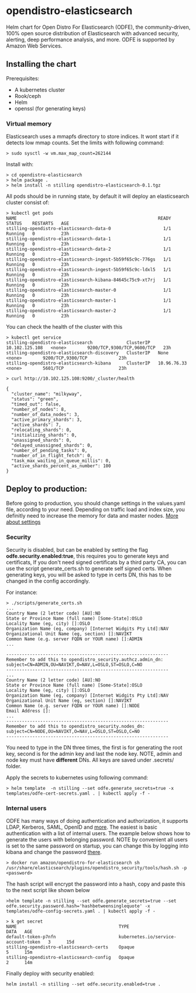 # opendistro-elasticsearch
Helm chart for Open Distro For Elasticsearch (ODFE), the community-driven, 100% open source distribution of Elasticsearch with advanced security, alerting, deep performance analysis, and more. ODFE is supported by Amazon Web Services. 


## Installing the chart

Prerequisites:
* A kubernetes cluster
* Rook/ceph 
* Helm
* openssl (for generating keys)

### Virtual memory
Elasticsearch uses a mmapfs directory to store indices. It wont start if it detects low mmap counts.
Set the limits with following command:
```
> sudo sysctl -w vm.max_map_count=262144
```

Install with:
```
> cd opendistro-elasticsearch
> helm package .
> helm install -n stilling opendistro-elasticsearch-0.1.tgz
```

All pods should be in running state, by default it will deploy an elasticsearch cluster consist of:
```
> kubectl get pods
NAME                                                      READY   STATUS    RESTARTS   AGE
stilling-opendistro-elasticsearch-data-0                    1/1     Running   0          23h
stilling-opendistro-elasticsearch-data-1                    1/1     Running   0          23h
stilling-opendistro-elasticsearch-data-2                    1/1     Running   0          23h
stilling-opendistro-elasticsearch-ingest-5b59f65c9c-776gs   1/1     Running   0          23h
stilling-opendistro-elasticsearch-ingest-5b59f65c9c-ldxl5   1/1     Running   0          23h
stilling-opendistro-elasticsearch-kibana-84645c75c9-xt7rj   1/1     Running   0          23h
stilling-opendistro-elasticsearch-master-0                  1/1     Running   0          23h
stilling-opendistro-elasticsearch-master-1                  1/1     Running   0          23h
stilling-opendistro-elasticsearch-master-2                  1/1     Running   0          23h
```

You can check the health of the cluster with this
```
> kubectl get service
stilling-opendistro-elasticsearch             ClusterIP   10.102.125.108   <none>        9200/TCP,9300/TCP,9600/TCP   23h
stilling-opendistro-elasticsearch-discovery   ClusterIP   None             <none>        9200/TCP,9300/TCP            23h
stilling-opendistro-elasticsearch-kibana      ClusterIP   10.96.76.33      <none>        5601/TCP                     23h

> curl http://10.102.125.108:9200/_cluster/health

{
  "cluster_name": "milkyway",
  "status": "green",
  "timed_out": false,
  "number_of_nodes": 8,
  "number_of_data_nodes": 3,
  "active_primary_shards": 3,
  "active_shards": 7,
  "relocating_shards": 0,
  "initializing_shards": 0,
  "unassigned_shards": 0,
  "delayed_unassigned_shards": 0,
  "number_of_pending_tasks": 0,
  "number_of_in_flight_fetch": 0,
  "task_max_waiting_in_queue_millis": 0,
  "active_shards_percent_as_number": 100
}
```

## Deploy to production:
Before going to production, you should change settings in the values.yaml file, according to your need.
Depending on traffic load and index size, you definitly need to increase the memory for data and master nodes.
[More about settings](https://www.elastic.co/guide/en/elasticsearch/guide/current/hardware.html#_memory)

### Security

Security is disabled, but can be enabled by setting the flag **odfe.security.enabled:true**, this requires you to generate keys and certificats,
If you don't need signed certificats by a third party CA, you can use the script generate_certs.sh to generate self signed certs.
When generating keys, you will be asked to type in certs DN, this has to be changed in the config accordingly. 

For instance:

```
> ./scripts/generate_certs.sh
...
Country Name (2 letter code) [AU]:NO
State or Province Name (full name) [Some-State]:OSLO
Locality Name (eg, city) []:OSLO
Organization Name (eg, company) [Internet Widgits Pty Ltd]:NAV
Organizational Unit Name (eg, section) []:NAVIKT
Common Name (e.g. server FQDN or YOUR name) []:ADMIN
...

--------------------------------------------------------------
Remember to add this to opendistro_security.authcz.admin_dn:
subject=CN=ADMIN,OU=NAVIKT,O=NAV,L=OSLO,ST=OSLO,C=NO
--------------------------------------------------------------
...
Country Name (2 letter code) [AU]:NO
State or Province Name (full name) [Some-State]:OSLO
Locality Name (eg, city) []:OSLO
Organization Name (eg, company) [Internet Widgits Pty Ltd]:NAV
Organizational Unit Name (eg, section) []:NAVIKT
Common Name (e.g. server FQDN or YOUR name) []:NODE
Email Address []:
...
--------------------------------------------------------------
Remember to add this to opendistro_security.nodes_dn:
subject=CN=NODE,OU=NAVIKT,O=NAV,L=OSLO,ST=OSLO,C=NO
--------------------------------------------------------------

```

You need to type in the DN three times, the first is for generating the root key, second is for the admin key and last the node key.
NOTE, admin and node key must have **different** DNs. All keys are saved under .secrets/ folder. 

Apply the secrets to kubernetes using following command:

```
> helm template  -n stilling --set odfe.generate_secrets=true -x templates/odfe-cert-secrets.yaml . | kubectl apply -f -
```

### Internal users
ODFE has many ways of doing authentication and authorization, it supports LDAP, Kerberos, SAML, OpenID and [more](https://opendistro.github.io/for-elasticsearch-docs/docs/security-configuration/). The easiest is basic authentication with a list of internal users. The example below shows how to generate the users with belonging password. NOTE by convenient all users is set to the same password on startup, you can change this by logging into
kibana and change the password [there](https://aws.amazon.com/blogs/opensource/change-passwords-open-distro-for-elasticsearch/). 

```
> docker run amazon/opendistro-for-elasticsearch sh /usr/share/elasticsearch/plugins/opendistro_security/tools/hash.sh -p <password>
```

The hash script will encrypt the password into a hash, copy and paste this to the next script like shown below

```
>helm template -n stilling --set odfe.generate_secrets=true --set odfe.security.password.hash='hashbetweensinglequote' -x templates/odfe-config-secrets.yaml . | kubectl apply -f -

> k get secret
NAME                                       TYPE                                  DATA   AGE
default-token-p7nfn                        kubernetes.io/service-account-token   3      15d
stilling-opendistro-elasticsearch-certs    Opaque                                5      15m
stilling-opendistro-elasticsearch-config   Opaque                                2      14m
```

Finally deploy with security enabled:

```
helm install -n stilling --set odfe.security.enabled=true .
```